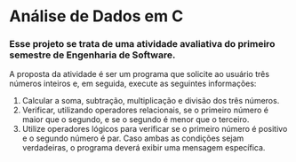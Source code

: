 <h1>Análise de Dados em C</h1>
<h3>Esse projeto se trata de uma atividade avaliativa do primeiro semestre de Engenharia de Software.</h3>
<p>A proposta da atividade é ser um programa que solicite ao usuário três números inteiros e, em seguida, execute as seguintes informações:</p>
<ol>
  <li>Calcular a soma, subtração, multiplicação e divisão dos três números.</li>
  <li>Verificar, utilizando operadores relacionais, se o primeiro número é maior que o segundo, e se o segundo é menor que o terceiro.</li>
  <li>Utilize operadores lógicos para verificar se o primeiro número é positivo e o segundo número é par. Caso ambas as condições sejam verdadeiras, o programa deverá exibir uma mensagem específica.</li>
</ol>
